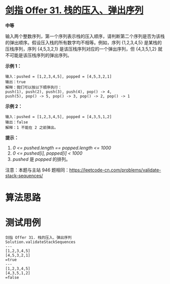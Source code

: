 # [剑指 Offer 31. 栈的压入、弹出序列][cnTitle]

**中等**

输入两个整数序列，第一个序列表示栈的压入顺序，请判断第二个序列是否为该栈的弹出顺序。假设压入栈的所有数字均不相等。例如，序列 {1,2,3,4,5} 是某栈的压栈序列，序列 {4,5,3,2,1} 是该压栈序列对应的一个弹出序列，但 {4,3,5,1,2} 就不可能是该压栈序列的弹出序列。



**示例 1：** 

```
输入：pushed = [1,2,3,4,5], popped = [4,5,3,2,1]
输出：true
解释：我们可以按以下顺序执行：
push(1), push(2), push(3), push(4), pop() -> 4,
push(5), pop() -> 5, pop() -> 3, pop() -> 2, pop() -> 1

```

**示例 2：** 

```
输入：pushed = [1,2,3,4,5], popped = [4,3,5,1,2]
输出：false
解释：1 不能在 2 之前弹出。

```



**提示：** 

1.  *0 <= pushed.length == popped.length <= 1000*  
2.  *0 <= pushed[i], popped[i] < 1000*  
3.  *pushed*  是  *popped*  的排列。

注意：本题与主站 946 题相同：https://leetcode-cn.com/problems/validate-stack-sequences/




# 算法思路

# 测试用例
```
剑指 Offer 31. 栈的压入、弹出序列
Solution.validateStackSequences
---
[1,2,3,4,5]
[4,5,3,2,1]
=true
---
[1,2,3,4,5]
[4,3,5,1,2]
=false
```

[cnTitle]: https://leetcode-cn.com/problems/zhan-de-ya-ru-dan-chu-xu-lie-lcof/
